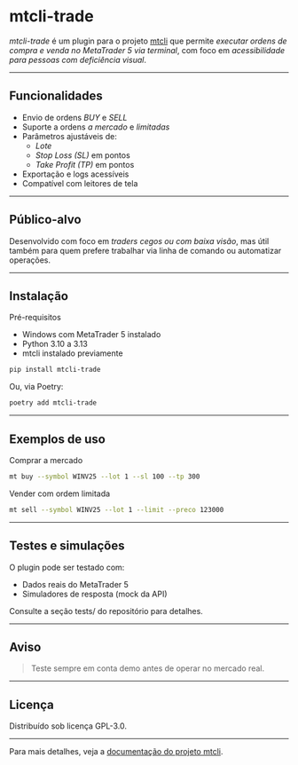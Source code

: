 # mtcli-trade
  
*mtcli-trade* é um plugin para o projeto [mtcli](https://github.com/vfranca/mtcli) que permite *executar ordens de compra e venda no MetaTrader 5 via terminal*, com foco em *acessibilidade para pessoas com deficiência visual*.
  
---
  
## Funcionalidades
  
- Envio de ordens *BUY* e *SELL*
- Suporte a ordens *a mercado* e *limitadas*
- Parâmetros ajustáveis de:
  - *Lote*
  - *Stop Loss (SL)* em pontos
  - *Take Profit (TP)* em pontos
- Exportação e logs acessíveis
- Compatível com leitores de tela
  
---
  
## Público-alvo
  
Desenvolvido com foco em *traders cegos ou com baixa visão*, mas útil também para quem prefere trabalhar via linha de comando ou automatizar operações.
  
---
  
## Instalação
  
Pré-requisitos
  
- Windows com MetaTrader 5 instalado
- Python 3.10 a 3.13
- mtcli instalado previamente
  
```bash
pip install mtcli-trade
```
  
Ou, via Poetry:

```bash
poetry add mtcli-trade
```
  
---
  
## Exemplos de uso
  
Comprar a mercado
  
```bash
mt buy --symbol WINV25 --lot 1 --sl 100 --tp 300
```
  
Vender com ordem limitada
  
```bash
mt sell --symbol WINV25 --lot 1 --limit --preco 123000
```
  
---
  
## Testes e simulações
  
O plugin pode ser testado com:
- Dados reais do MetaTrader 5
- Simuladores de resposta (mock da API)
  
Consulte a seção tests/ do repositório para detalhes.
  
---
  
## Aviso
  
> Teste sempre em conta demo antes de operar no mercado real.
  
---
  
## Licença
  
Distribuído sob licença GPL-3.0.
  
---
  
Para mais detalhes, veja a [documentação do projeto mtcli](https://vfranca.github.io/mtcli).
